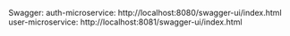 Swagger:
auth-microservice: http://localhost:8080/swagger-ui/index.html
user-microservice: http://localhost:8081/swagger-ui/index.html

